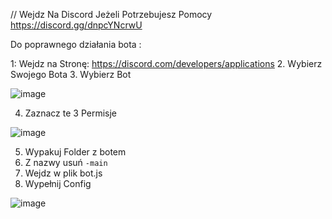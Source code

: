 // Wejdz Na Discord Jeżeli Potrzebujesz Pomocy  https://discord.gg/dnpcYNcrwU 
 
Do poprawnego działania bota :

1: Wejdz na Stronę: https://discord.com/developers/applications
2. Wybierz Swojego Bota
3. Wybierz Bot

![image](https://github.com/Vurosek/VuroStatusDC/assets/171480844/e9049c8a-1332-4bd7-9aac-e0400be3abd0)

4. Zaznacz te 3 Permisje

![image](https://github.com/Vurosek/VuroStatusDC/assets/171480844/ef6c677e-5270-4638-bfe9-1a1917ddf044)

5. Wypakuj Folder z botem
6. Z nazwy usuń `-main`
7. Wejdz w plik bot.js
8. Wypełnij Config

![image](https://github.com/Vurosek/VuroStatusDC/assets/171480844/95203742-627b-4ca1-9772-e551ec39bd5c)


